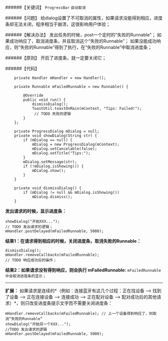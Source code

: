 ######【关键词】
`ProgressBar` `自动取消`

######【问题】
给dialog设置了不可取消的属性，如果请求没能得到相应，进度条却无法关闭，程序相当于崩溃，这很影响用户体验；

######【解决办法】
发出任务的时候，post一个定时的“失败的Runnable”；
如果成功响应了，取消进度条，并且取消这个“失败的Runnable”；
如果没能成功响应，则“失败的Runnable”得到了执行，在“失败的Runnable”中取消进度条；

######【原则】
开启了进度条，就一定要关闭它；

######【代码】
```
    private Handler mHandler = new Handler();

    private Runnable mFailedRunnable = new Runnable() {
 
        @Override
        public void run() {
            dismissDialog();
            ToastUtil.toastOnMain(mContext, "Tips: Failed!");
             // TODO 失败的逻辑
        }
    };
 
    private ProgressDialog mDialog = null;
    private void showDialog(String str) {
        if (mDialog == null) {
            mDialog = new ProgressDialog(mContext);
            mDialog.setCancelable(false);
            mDialog.setTitle("Tips:");
        }
        mDialog.setMessage(str);
        if (!mDialog.isShowing()) {
            mDialog.show();
        }
    }
 
    private void dismissDialog() {
        if (mDialog != null && mDialog.isShowing())
            mDialog.dismiss();
    }
```

**发出请求的时候，显示进度条：**
```
showDialog("开始XXX...");
// TODO 发出请求的逻辑；
mHandler.postDelayed(mFailedRunnable, 5000);
```

**结果1：在请求得到相应的时候，关闭进度条，取消失败的Runnable：**
```
dismissDialog();
mHandler.removeCallbacks(mFailedRunnable);
// TODO 响应成功后的操作；
```

**结果2：如果请求没有得到响应，则会执行 mFailedRunnable:**
`mFailedRunnable 中会取消进度条的显示；`

***
**扩展：**
如果请求是连续的*（例如：连接蓝牙有这几个过程：正在找设备 --> 找到了设备 --> 正在连接设备 --> 连接成功 --> 正在配对设备 --> 配对成功后的其他请求）*，则只改变进度条提示文字而不需要关闭进度条：
```
mHandler.removeCallbacks(mFailedRunnable); // 上一个设备得到响应了，则取消“失败的Runnable”
showDialog("开始另一个XXX...");
//TODO 发出请求的逻辑
mHandler.postDelayed(mFailedRunnable, 5000);
```


